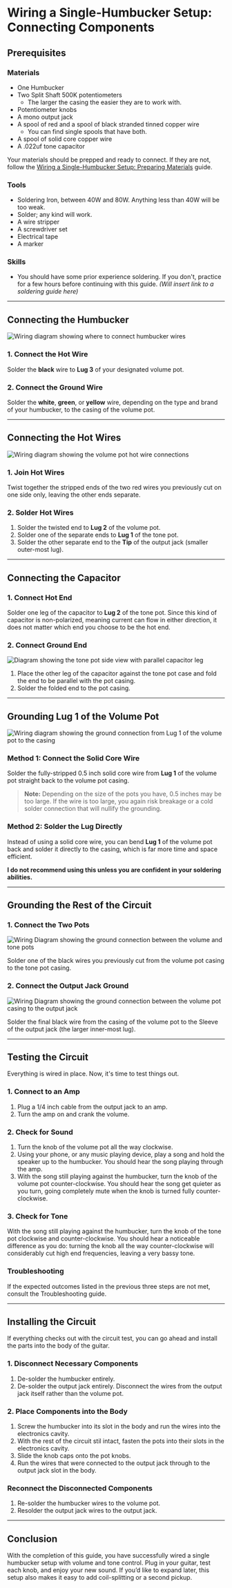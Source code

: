 # Wiring a Single-Humbucker Setup: Connecting Components

## Prerequisites

### Materials

* One Humbucker
* Two Split Shaft 500K potentiometers
  * The larger the casing the easier they are to work with.
* Potentiometer knobs
* A mono output jack
* A spool of red and a spool of black stranded tinned copper wire
  * You can find single spools that have both.
* A spool of solid core copper wire
* A .022uf tone capacitor

Your materials should be prepped and ready to connect. If they are not, follow the [Wiring a Single-Humbucker Setup: Preparing Materials](/hassell/p-guitar-wiring-prep-materials.md) guide.


### Tools

* Soldering Iron, between 40W and 80W. Anything less than 40W will be too weak.
* Solder; any kind will work.
* A wire stripper
* A screwdriver set
* Electrical tape
* A marker

### Skills

* You should have some prior experience soldering. If you don't, practice for a few hours before continuing with this guide. *(Will insert link to a soldering guide here)*

---

## Connecting the Humbucker

![Wiring diagram showing where to connect humbucker wires](/hassell/assets/images/screenshots/humbucker-wire.png)

### 1. Connect the Hot Wire

Solder the **black** wire to **Lug 3** of your designated volume pot.

### 2. Connect the Ground Wire

Solder the **white**, **green**, or **yellow** wire, depending on the type and brand of your humbucker, to the casing of the volume pot.

---

## Connecting the Hot Wires

![Wiring diagram showing the volume pot hot wire connections](/hassell/assets/images/screenshots/lug2-wire.png)

### 1. Join Hot Wires

Twist together the stripped ends of the two red wires you previously cut on one side only, leaving the other ends separate.

### 2. Solder Hot Wires

1. Solder the twisted end to **Lug 2** of the volume pot.
2. Solder one of the separate ends to **Lug 1** of the tone pot.
3. Solder the other separate end to the **Tip** of the output jack (smaller outer-most lug).

---

## Connecting the Capacitor

### 1. Connect Hot End

Solder one leg of the capacitor to **Lug 2** of the tone pot. Since this kind of capacitor is non-polarized, meaning current can flow in either direction, it does not matter which end you choose to be the hot end.

### 2. Connect Ground End

![Diagram showing the tone pot side view with parallel capacitor leg](/hassell/assets/images/screenshots/tone-pot-side-view.png)

1. Place the other leg of the capacitor against the tone pot case and fold the end to be parallel with the pot casing.
2. Solder the folded end to the pot casing.

---

## Grounding Lug 1 of the Volume Pot

![Wiring diagram showing the ground connection from Lug 1 of the volume pot to the casing](/hassell/assets/images/screenshots/lug1-ground.png)

### Method 1: Connect the Solid Core Wire

Solder the fully-stripped 0.5 inch solid core wire from **Lug 1** of the volume pot straight back to the volume pot casing.

> **Note:** Depending on the size of the pots you have, 0.5 inches may be too large. If the wire is too large, you again risk breakage or a cold solder connection that will nullify the grounding.

### Method 2: Solder the Lug Directly

Instead of using a solid core wire, you can bend **Lug 1** of the volume pot back and solder it directly to the casing, which is far more time and space efficient.

**I do not recommend using this unless you are confident in your soldering abilities.**

---

## Grounding the Rest of the Circuit

### 1. Connect the Two Pots

![Wiring Diagram showing the ground connection between the volume and tone pots](/hassell/assets/images/screenshots/pot-ground.png)

Solder one of the black wires you previously cut from the volume pot casing to the tone pot casing.

### 2. Connect the Output Jack Ground

![Wiring Diagram showing the ground connection between the volume pot casing to the output jack](/hassell/assets/images/screenshots/output-jack-ground.png)

Solder the final black wire from the casing of the volume pot to the Sleeve of the output jack (the larger inner-most lug).

---

## Testing the Circuit

Everything is wired in place. Now, it's time to test things out. 

### 1. Connect to an Amp

1. Plug a 1/4 inch cable from the output jack to an amp.
2. Turn the amp on and crank the volume.

### 2. Check for Sound

1. Turn the knob of the volume pot all the way clockwise.
2. Using your phone, or any music playing device, play a song and hold the speaker up to the humbucker. You should hear the song playing through the amp.
3. With the song still playing against the humbucker, turn the knob of the volume pot counter-clockwise. You should hear the song get quieter as you turn, going completely mute when the knob is turned fully counter-clockwise.

### 3. Check for Tone

With the song still playing against the humbucker, turn the knob of the tone pot clockwise and counter-clockwise. You should hear a noticeable difference as you do: turning the knob all the way counter-clockwise will considerably cut high end frequencies, leaving a very bassy tone.

### Troubleshooting

If the expected outcomes listed in the previous three steps are not met, consult the Troubleshooting guide.

---

## Installing the Circuit

If everything checks out with the circuit test, you can go ahead and install the parts into the body of the guitar.

### 1. Disconnect Necessary Components

1. De-solder the humbucker entirely.
2. De-solder the output jack entirely. Disconnect the wires from the output jack itself rather than the volume pot.

### 2. Place Components into the Body

1. Screw the humbucker into its slot in the body and run the wires into the electronics cavity.
2. With the rest of the circuit stil intact, fasten the pots into their slots in the electronics cavity.
3. Slide the knob caps onto the pot knobs.
4. Run the wires that were connected to the output jack through to the output jack slot in the body.

### Reconnect the Disconnected Components

1. Re-solder the humbucker wires to the volume pot.
2. Resolder the output jack wires to the output jack.

---

## Conclusion

With the completion of this guide, you have successfully wired a single humbucker setup with volume and tone control. Plug in your guitar, test each knob, and enjoy your new sound. If you’d like to expand later, this setup also makes it easy to add coil-splitting or a second pickup.
